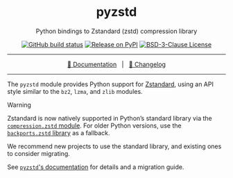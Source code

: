 <div align="center" size="15px">

# pyzstd

Python bindings to Zstandard (zstd) compression library

[![GitHub build status](https://img.shields.io/github/actions/workflow/status/rogdham/pyzstd/build.yml?branch=master)](https://github.com/rogdham/pyzstd/actions?query=branch:master)
[![Release on PyPI](https://img.shields.io/pypi/v/pyzstd)](https://pypi.org/project/pyzstd/)
[![BSD-3-Clause License](https://img.shields.io/pypi/l/pyzstd)](https://github.com/Rogdham/pyzstd/blob/master/LICENSE.txt)

---

[📖 Documentation][doc]&nbsp;&nbsp;&nbsp;|&nbsp;&nbsp;&nbsp;[📃 Changelog](./CHANGELOG.md)

</div>

---

The `pyzstd` module provides Python support for [Zstandard](http://www.zstd.net), using
an API style similar to the `bz2`, `lzma`, and `zlib` modules.

> [!WARNING]
>
> Zstandard is now natively supported in Python’s standard library via the
> [`compression.zstd` module][compression.zstd]. For older Python versions, use the
> [`backports.zstd` library][backports.zstd] as a fallback.
>
> We recommend new projects to use the standard library, and existing ones to consider
> migrating.
>
> See [`pyzstd`'s documentation][doc] for details and a migration guide.

[doc]: https://pyzstd.readthedocs.io/
[compression.zstd]: https://docs.python.org/3.14/library/compression.zstd.html
[backports.zstd]: https://github.com/Rogdham/backports.zstd
